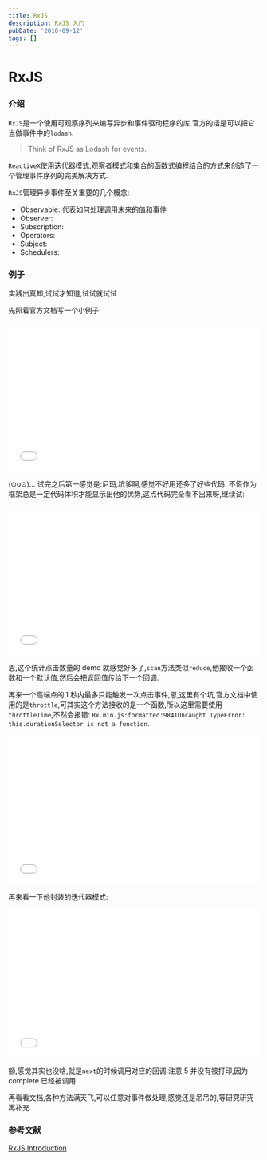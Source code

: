 ```yaml
---
title: RxJS
description: RxJS 入门
pubDate: '2016-09-12'
tags: []
---
```


# RxJS

### 介绍

`RxJS`是一个使用可观察序列来编写异步和事件驱动程序的库.官方的话是可以把它当做事件中的`lodash`.

> Think of RxJS as Lodash for events.

`ReactiveX`使用迭代器模式,观察者模式和集合的函数式编程结合的方式来创造了一个管理事件序列的完美解决方式.

`RxJS`管理异步事件至关重要的几个概念:

-   Observable: 代表如何处理调用未来的值和事件
-   Observer:
-   Subscription:
-   Operators:
-   Subject:
-   Schedulers:

### 例子

实践出真知,试试才知道,试试就试试

先照着官方文档写一个小例子:

<iframe width="100%" height="300" src="//jsfiddle.net/ZxBing0066/90y465xj/1/embedded/js,html,result/dark/" allowfullscreen="allowfullscreen" frameborder="0"></iframe>

(⊙o⊙)… 试完之后第一感觉是:尼玛,坑爹啊,感觉不好用还多了好些代码. 不慌作为框架总是一定代码体积才能显示出他的优势,这点代码完全看不出来呀,继续试:

<iframe width="100%" height="300" src="//jsfiddle.net/ZxBing0066/90y465xj/2/embedded/js,html,result/dark/" allowfullscreen="allowfullscreen" frameborder="0"></iframe>

恩,这个统计点击数量的 demo 就感觉好多了,`scan`方法类似`reduce`,他接收一个函数和一个默认值,然后会把返回值传给下一个回调.

再来一个高端点的,1 秒内最多只能触发一次点击事件,恩,这里有个坑,官方文档中使用的是`throttle`,可其实这个方法接收的是一个函数,所以这里需要使用`throttleTime`,不然会报错: `Rx.min.js:formatted:9841Uncaught TypeError: this.durationSelector is not a function`.

<iframe width="100%" height="300" src="//jsfiddle.net/ZxBing0066/90y465xj/3/embedded/js,html,result/dark/" allowfullscreen="allowfullscreen" frameborder="0"></iframe>

再来看一下他封装的迭代器模式:

<iframe width="100%" height="300" src="//jsfiddle.net/ZxBing0066/90y465xj/4/embedded/js,html,result/dark/" allowfullscreen="allowfullscreen" frameborder="0"></iframe>

额,感觉其实也没啥,就是`next`的时候调用对应的回调.注意 5 并没有被打印,因为 complete 已经被调用.

再看看文档,各种方法满天飞,可以任意对事件做处理,感觉还是吊吊的,等研究研究再补充.

### 参考文献

[RxJS Introduction](http://reactivex.io/rxjs/manual/overview.html)

